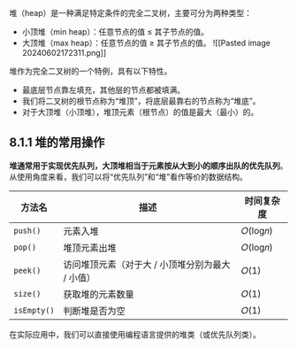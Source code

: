 堆（heap）是一种满足特定条件的完全二叉树，主要可分为两种类型：
- 小顶堆（min heap）：任意节点的值 ≤ 其子节点的值。
- 大顶堆（max heap）：任意节点的值 ≥ 其子节点的值。
![[Pasted image 20240602172311.png]]

堆作为完全二叉树的一个特例，具有以下特性。
- 最底层节点靠左填充，其他层的节点都被填满。
- 我们将二叉树的根节点称为“堆顶”，将底层最靠右的节点称为“堆底”。
- 对于大顶堆（小顶堆），堆顶元素（根节点）的值是最大（最小）的。

## 8.1.1 堆的常用操作
**堆通常用于实现优先队列，大顶堆相当于元素按从大到小的顺序出队的优先队列**。从使用角度来看，我们可以将“优先队列”和“堆”看作等价的数据结构。

|方法名|描述|时间复杂度|
|---|---|---|
|`push()`|元素入堆|𝑂(log⁡𝑛)|
|`pop()`|堆顶元素出堆|𝑂(log⁡𝑛)|
|`peek()`|访问堆顶元素（对于大 / 小顶堆分别为最大 / 小值）|𝑂(1)|
|`size()`|获取堆的元素数量|𝑂(1)|
|`isEmpty()`|判断堆是否为空|𝑂(1)|

在实际应用中，我们可以直接使用编程语言提供的堆类（或优先队列类）。